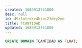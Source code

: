 ```yaml
---
created: 1684912751000
desc: null
id: 49zlotrdrv4bzai23dey2me
title: TCANTIDAD
updated: 1684912751000
---
```


```sql
CREATE DOMAIN TCANTIDAD AS FLOAT;
```